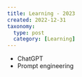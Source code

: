 ```yaml
---
title: Learning - 2023
created: 2022-12-31
taxonomy:
  type: post
  category: [Learning]
---
```


* ChatGPT
* Prompt engineering
